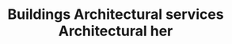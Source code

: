 ---
title: Buildings Architectural services Architectural her
longTitle: 'Buildings, Architectural services, Architectural heritage, Architectural drawings'
tags:
- gccommon
relatedTerm:
- "[[Architecture]]"
---